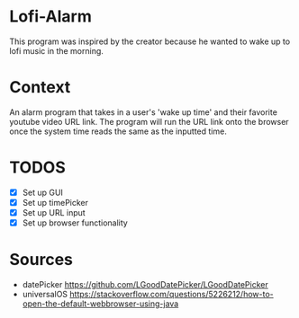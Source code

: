 # Lofi-Alarm
This program was inspired by the creator because he wanted to wake up to lofi music in the morning. 

# Context
An alarm program that takes in a user's 'wake up time' and their favorite youtube video URL link. The program will run the URL link onto the browser once the system time reads the same as the inputted time.

# TODOS
- [x] Set up GUI
- [x] Set up timePicker
- [x] Set up URL input
- [x] Set up browser functionality

# Sources
- datePicker https://github.com/LGoodDatePicker/LGoodDatePicker
- universalOS https://stackoverflow.com/questions/5226212/how-to-open-the-default-webbrowser-using-java
